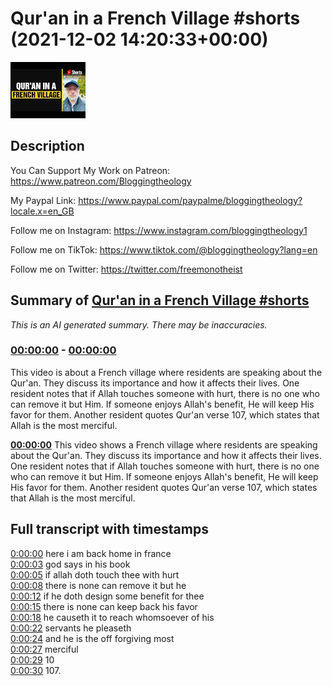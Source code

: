 # Qur'an in a French Village #shorts (2021-12-02 14:20:33+00:00)

![alt Qur'an in a French Village #shorts](uWs7smzqz0o.jpg "Qur'an in a French Village #shorts")

## Description

You Can Support My Work on Patreon:
https://www.patreon.com/Bloggingtheology

My Paypal Link: 
https://www.paypal.com/paypalme/bloggingtheology?locale.x=en_GB

Follow me on Instagram:
https://www.instagram.com/bloggingtheology1

Follow me on TikTok:
https://www.tiktok.com/@bloggingtheology?lang=en

Follow me on Twitter:
https://twitter.com/freemonotheist

## Summary of [Qur'an in a French Village #shorts](https://www.youtube.com/watch?v=uWs7smzqz0o)


*This is an AI generated summary. There may be inaccuracies. [](/)*

### [00:00:00](https://www.youtube.com/watch?v=uWs7smzqz0o&t=0) - [00:00:00](https://www.youtube.com/watch?v=uWs7smzqz0o&t=0)

This video is about a French village where residents are speaking about the Qur'an. They discuss its importance and how it affects their lives. One resident notes that if Allah touches someone with hurt, there is no one who can remove it but Him. If someone enjoys Allah's benefit, He will keep His favor for them. Another resident quotes Qur'an verse 107, which states that Allah is the most merciful.

**[00:00:00](https://www.youtube.com/watch?v=uWs7smzqz0o&t=0)** This video shows a French village where residents are speaking about the Qur'an. They discuss its importance and how it affects their lives. One resident notes that if Allah touches someone with hurt, there is no one who can remove it but Him. If someone enjoys Allah's benefit, He will keep His favor for them. Another resident quotes Qur'an verse 107, which states that Allah is the most merciful.

## Full transcript with timestamps

[0:00:00](https://youtu.be/uWs7smzqz0o?t=0) here i am back home in france  
[0:00:03](https://youtu.be/uWs7smzqz0o?t=3) god says in his book  
[0:00:05](https://youtu.be/uWs7smzqz0o?t=5) if allah doth touch thee with hurt  
[0:00:08](https://youtu.be/uWs7smzqz0o?t=8) there is none can remove it but he  
[0:00:12](https://youtu.be/uWs7smzqz0o?t=12) if he doth design some benefit for thee  
[0:00:15](https://youtu.be/uWs7smzqz0o?t=15) there is none can keep back his favor  
[0:00:18](https://youtu.be/uWs7smzqz0o?t=18) he causeth it to reach whomsoever of his  
[0:00:22](https://youtu.be/uWs7smzqz0o?t=22) servants he pleaseth  
[0:00:24](https://youtu.be/uWs7smzqz0o?t=24) and he is the off forgiving most  
[0:00:27](https://youtu.be/uWs7smzqz0o?t=27) merciful  
[0:00:29](https://youtu.be/uWs7smzqz0o?t=29) 10  
[0:00:30](https://youtu.be/uWs7smzqz0o?t=30) 107.  
